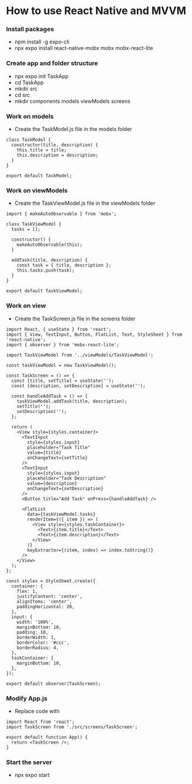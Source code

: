 # How to use React Native and MVVM

### Install packages
- npm install -g expo-cli
- npx expo install react-native-mobx mobx mobx-react-lite

### Create app and folder structure 
- npx expo init TaskApp
- cd TaskApp
- mkdir src
- cd src
- mkdir components models viewModels screens

### Work on models
- Create the TaskModel.js file in the models folder
```
class TaskModel {
  constructor(title, description) {
    this.title = title;
    this.description = description;
  }
}

export default TaskModel;
```

### Work on viewModels 
- Create the TaskViewModel.js file in the viewModels folder
```
import { makeAutoObservable } from 'mobx';

class TaskViewModel {
  tasks = [];

  constructor() {
    makeAutoObservable(this);
  }

  addTask(title, description) {
    const task = { title, description };
    this.tasks.push(task);
  }
}

export default TaskViewModel;
```

### Work on view
- Create the TaskScreen.js file in the screens folder
```
import React, { useState } from 'react';
import { View, TextInput, Button, FlatList, Text, StyleSheet } from 'react-native';
import { observer } from 'mobx-react-lite';

import TaskViewModel from '../viewModels/TaskViewModel';

const taskViewModel = new TaskViewModel();

const TaskScreen = () => {
  const [title, setTitle] = useState('');
  const [description, setDescription] = useState('');

  const handleAddTask = () => {
    taskViewModel.addTask(title, description);
    setTitle('');
    setDescription('');
  };

  return (
    <View style={styles.container}>
      <TextInput
        style={styles.input}
        placeholder="Task Title"
        value={title}
        onChangeText={setTitle}
      />
      <TextInput
        style={styles.input}
        placeholder="Task Description"
        value={description}
        onChangeText={setDescription}
      />
      <Button title="Add Task" onPress={handleAddTask} />

      <FlatList
        data={taskViewModel.tasks}
        renderItem={({ item }) => (
          <View style={styles.taskContainer}>
            <Text>{item.title}</Text>
            <Text>{item.description}</Text>
          </View>
        )}
        keyExtractor={(item, index) => index.toString()}
      />
    </View>
  );
};

const styles = StyleSheet.create({
  container: {
    flex: 1,
    justifyContent: 'center',
    alignItems: 'center',
    paddingHorizontal: 20,
  },
  input: {
    width: '100%',
    marginBottom: 10,
    padding: 10,
    borderWidth: 1,
    borderColor: '#ccc',
    borderRadius: 4,
  },
  taskContainer: {
    marginBottom: 10,
  },
});

export default observer(TaskScreen);
```

### Modify App.js
- Replace code with
```
import React from 'react';
import TaskScreen from './src/screens/TaskScreen';

export default function App() {
  return <TaskScreen />;
}
```

### Start the server 
- npx expo start